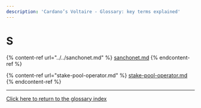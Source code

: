 ```yaml
---
description: 'Cardano’s Voltaire - Glossary: key terms explained'
---
```


# S

{% content-ref url="../../sanchonet.md" %}
[sanchonet.md](../../sanchonet.md)
{% endcontent-ref %}

{% content-ref url="stake-pool-operator.md" %}
[stake-pool-operator.md](stake-pool-operator.md)
{% endcontent-ref %}

***

[Click here to return to the glossary index](../)
